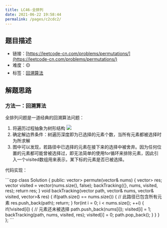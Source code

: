 ```yaml
---
title: LC46-全排列
date: 2021-06-22 19:58:44
permalink: /pages/c2cdc2/
---
```


## 题目描述

- 链接：[https://leetcode-cn.com/problems/permutations/](https://leetcode-cn.com/problems/permutations/)
- 难度：🟡
- 标签：[回溯算法](/pages/bca1c0/)

## 解题思路
### 方法一：回溯算法
全排列问题是一道经典的回溯算法问题：
1. 将遍历过程抽象为树形结构
![](https://gitee.com/einsier/pics-bed/raw/master/pics/2021‎0‎6‎‎22‎195646.jpg)
2. 确定解边界条件：树遍历深度即为已选择的元素个数，当所有元素都被选择时为所求解
3. 图中可以发现，若路径中已选择的元素在接下来的选择中被舍弃。因为任何位置的元素都可能曾被选择过，即无法简单的使用for循环来排除元素，因此引入一个visited数组用来表示，某下标的元素是否已被选择。

代码实现：

<code-group>
<code-block title="C++" active>
```cpp
class Solution {
public:
    vector<vector<int>> permute(vector<int>& nums) {
        vector<vector<int>> res;
        vector<bool> visited = vector<bool>(nums.size(), false);
        backTracking({}, nums, visited, res);
        return res;
    }
    void backTracking(vector<int> path, vector<int>& nums, vector<bool>& visited, vector<vector<int>>& res) {
        if(path.size() == nums.size()) {  // 此路径已包含所有元素
            res.push_back(path);
            return;
        }
        for(int i = 0; i < nums.size(); ++i) {
            if(!visited[i]) {  // 元素还未被选择
                path.push_back(nums[i]);
                visited[i] = 1;
                backTracking(path, nums, visited, res);
                visited[i] = 0;
                path.pop_back();
            }
        }
    }
};
```
</code-block>
</code-group>
